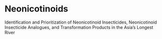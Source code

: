 # Neonicotinoids
Identification and Prioritization of Neonicotinoid Insecticides, Neonicotinoid Insecticide Analogues, and Transformation Products in the Asia’s Longest River
